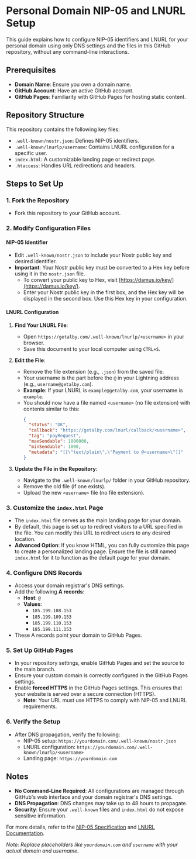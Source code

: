 # Personal Domain NIP-05 and LNURL Setup

This guide explains how to configure NIP-05 identifiers and LNURL for your personal domain using only DNS settings and the files in this GitHub repository, without any command-line interactions.

## Prerequisites

- **Domain Name**: Ensure you own a domain name.
- **GitHub Account**: Have an active GitHub account.
- **GitHub Pages**: Familiarity with GitHub Pages for hosting static content.

## Repository Structure

This repository contains the following key files:

- `.well-known/nostr.json`: Defines NIP-05 identifiers.
- `.well-known/lnurlp/username`: Contains LNURL configuration for a specific user.
- `index.html`: A customizable landing page or redirect page.
- `.htaccess`: Handles URL redirections and headers.

## Steps to Set Up

### 1. Fork the Repository
   - Fork this repository to your GitHub account.

### 2. Modify Configuration Files
#### NIP-05 Identifier
   - Edit `.well-known/nostr.json` to include your Nostr public key and desired identifier.
   - **Important**: Your Nostr public key must be converted to a Hex key before using it in the `nostr.json` file.  
     - To convert your public key to Hex, visit [https://damus.io/key/](https://damus.io/key/).  
     - Enter your Nostr public key in the first box, and the Hex key will be displayed in the second box. Use this Hex key in your configuration.

#### LNURL Configuration
1. **Find Your LNURL File**:
   - Open `https://getalby.com/.well-known/lnurlp/<username>` in your browser.
   - Save this document to your local computer using `CTRL+S`.

2. **Edit the File**:
   - Remove the file extension (e.g., `.json`) from the saved file.
   - Your username is the part before the `@` in your Lightning address (e.g., `username@getalby.com`).
   - **Example**: If your LNURL is `example@getalby.com`, your username is `example`.
   - You should now have a file named `<username>` (no file extension) with contents similar to this:
     ```json
     {
       "status": "OK",
       "callback": "https://getalby.com/lnurl/callback/<username>",
       "tag": "payRequest",
       "maxSendable": 1000000,
       "minSendable": 1000,
       "metadata": "[[\"text/plain\",\"Payment to @<username>\"]]"
     }
     ```

3. **Update the File in the Repository**:
   - Navigate to the `.well-known/lnurlp/` folder in your GitHub repository.
   - Remove the old file (if one exists).
   - Upload the new `<username>` file (no file extension).

### 3. Customize the `index.html` Page
   - The `index.html` file serves as the main landing page for your domain.
   - By default, this page is set up to redirect visitors to a URL specified in the file. You can modify this URL to redirect users to any desired location.
   - **Advanced Option**: If you know HTML, you can fully customize this page to create a personalized landing page. Ensure the file is still named `index.html` for it to function as the default page for your domain.

### 4. Configure DNS Records
   - Access your domain registrar's DNS settings.
   - Add the following **A records**:
     - **Host**: `@`
     - **Values**:
       - `185.199.108.153`
       - `185.199.109.153`
       - `185.199.110.153`
       - `185.199.111.153`
   - These A records point your domain to GitHub Pages.

### 5. Set Up GitHub Pages
   - In your repository settings, enable GitHub Pages and set the source to the main branch.
   - Ensure your custom domain is correctly configured in the GitHub Pages settings.
   - Enable **forced HTTPS** in the GitHub Pages settings. This ensures that your website is served over a secure connection (HTTPS).  
     - **Note**: Your URL must use HTTPS to comply with NIP-05 and LNURL requirements.

### 6. Verify the Setup
   - After DNS propagation, verify the following:
     - NIP-05 setup: `https://yourdomain.com/.well-known/nostr.json`
     - LNURL configuration: `https://yourdomain.com/.well-known/lnurlp/<username>`
     - Landing page: `https://yourdomain.com`

## Notes

- **No Command-Line Required**: All configurations are managed through GitHub's web interface and your domain registrar's DNS settings.
- **DNS Propagation**: DNS changes may take up to 48 hours to propagate.
- **Security**: Ensure your `.well-known` files and `index.html` do not expose sensitive information.

For more details, refer to the [NIP-05 Specification](https://github.com/nostr-protocol/nips/blob/master/05.md) and [LNURL Documentation](https://github.com/lnurl/luds).

*Note: Replace placeholders like `yourdomain.com` and `username` with your actual domain and username.*
